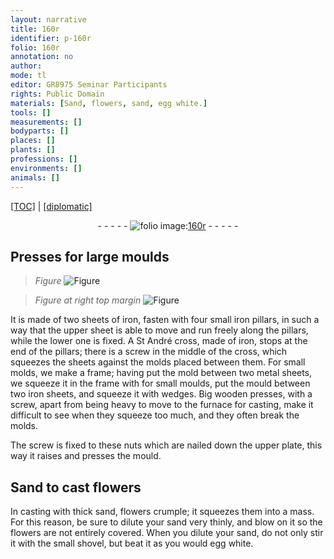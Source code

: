 ```yaml
---
layout: narrative
title: 160r
identifier: p-160r
folio: 160r
annotation: no
author:
mode: tl
editor: GR8975 Seminar Participants
rights: Public Domain
materials: [Sand, flowers, sand, egg white.]
tools: []
measurements: []
bodyparts: []
places: []
plants: []
professions: []
environments: []
animals: []
---
```


 <p><a href="{{ site.baseurl }}/translation/">[TOC]</a> | <a href="{{ site.baseurl }}/texts/p-160r_tc/" target="_blank">[diplomatic]</a></p><div class="folio" align="center">- - - - - <a href="http://gallica.bnf.fr/ark:/12148/btv1b10500001g/f325.item.r=.zoom" target="_blank"><img src="https://cu-mkp.github.io/2017-workshop-edition/assets/photo-icon.png" alt="folio image: " style="display:inline-block; margin-bottom:-3px;"/>160r</a> - - - - - </div>  
  

## Presses for large moulds

 
> *Figure*
> <a href="https://drive.google.com/open?id=0B9-oNrvWdlO5ZDNJT25PWjlUbGM" target="_blank"><img src="https://cu-mkp.github.io/GR8975-edition/assets/photo-icon.png" alt="Figure" style="display:inline-block; margin-bottom:-3px;"/></a>
 
> *Figure*
> *at right top margin*
> <a href="https://drive.google.com/open?id=0B9-oNrvWdlO5MEUzMjhxUVl1ZTA" target="_blank"><img src="https://cu-mkp.github.io/GR8975-edition/assets/photo-icon.png" alt="Figure" style="display:inline-block; margin-bottom:-3px;"/></a>
 
It is made of two sheets of iron, fasten with four small iron pillars, in such a way that the upper sheet is able to move and run freely along the pillars, while the lower one is fixed. A St André cross, made of iron, stops at the end of the pillars; there is a screw in the middle of the cross, which squeezes the sheets against the molds placed between them. For small molds, we make a frame; having put the mold between two metal sheets, we squeeze it in the frame with for small moulds, put the mould between two iron sheets, and squeeze it with wedges. Big wooden presses, with a screw, apart from being heavy to move to the furnace for casting, make it difficult to see when they squeeze too much, and they often break the molds.
 
The screw is fixed to these nuts which are nailed down the upper plate, this way it raises and presses the mould.
 
 
  

## <span class="m">Sand</span> to cast <span class="m">flowers</span>

 
In casting with thick <span class="m">sand</span>, <span class="m">flowers</span> crumple; it squeezes them into a mass. For this reason, be sure to dilute your <span class="m">sand</span> very thinly, and blow on it so the <span class="m">flowers</span> are not entirely covered. When you dilute your <span class="m">sand</span>, do not only stir it with the small shovel, but beat it as you would <span class="m">egg white.</span>
 
 